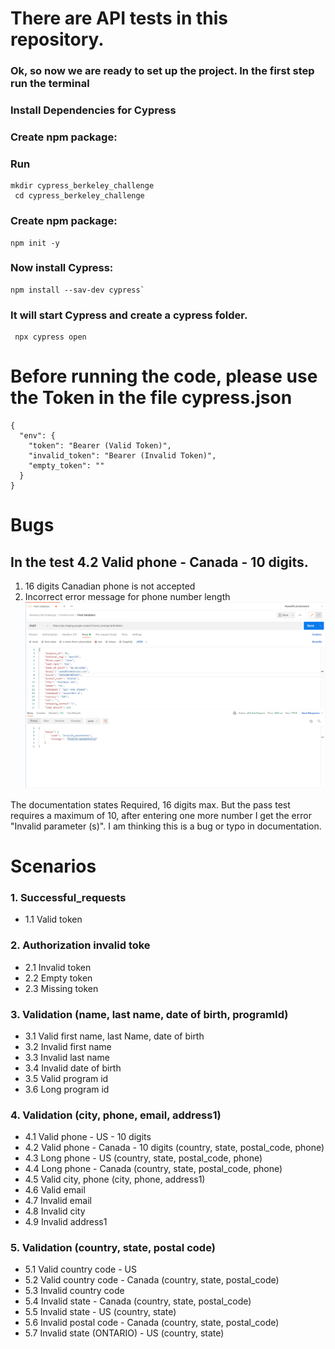 # There are API tests in this repository.

### Ok, so now we are ready to set up the project. In the first step run the terminal

### Install Dependencies for Cypress

### Create npm package:

### Run

```
mkdir cypress_berkeley_challenge
 cd cypress_berkeley_challenge
```

### Create npm package:

```
npm init -y
```

### Now install Cypress:

```
npm install --sav-dev cypress`
```

### It will start Cypress and create a cypress folder.

```
 npx cypress open
```

# Before running the code, please use the Token in the file cypress.json

```
{
  "env": {
    "token": "Bearer (Valid Token)",
    "invalid_token": "Bearer (Invalid Token)",
    "empty_token": ""
  }
}
```

# Bugs

## In the test 4.2 Valid phone - Canada - 10 digits.

1. 16 digits Canadian phone is not accepted
2. Incorrect error message for phone number length
   ![Bug](./cypress/screenshot/bug.png)

The documentation states Required, 16 digits max. But the pass test requires a maximum of 10, after entering one more number I get the error "Invalid parameter (s)". I am thinking this is a bug or typo in documentation.

# Scenarios

### 1. Successful_requests

- 1.1 Valid token

### 2. Authorization invalid toke

- 2.1 Invalid token
- 2.2 Empty token
- 2.3 Missing token

### 3. Validation (name, last name, date of birth, programId)

- 3.1 Valid first name, last Name, date of birth
- 3.2 Invalid first name
- 3.3 Invalid last name
- 3.4 Invalid date of birth
- 3.5 Valid program id
- 3.6 Long program id

### 4. Validation (city, phone, email, address1)

- 4.1 Valid phone - US - 10 digits
- 4.2 Valid phone - Canada - 10 digits (country, state, postal_code, phone)
- 4.3 Long phone - US (country, state, postal_code, phone)
- 4.4 Long phone - Canada (country, state, postal_code, phone)
- 4.5 Valid city, phone (city, phone, address1)
- 4.6 Valid email
- 4.7 Invalid email
- 4.8 Invalid city
- 4.9 Invalid address1

### 5. Validation (country, state, postal code)

- 5.1 Valid country code - US
- 5.2 Valid country code - Canada (country, state, postal_code)
- 5.3 Invalid country code
- 5.4 Invalid state - Canada (country, state, postal_code)
- 5.5 Invalid state - US (country, state)
- 5.6 Invalid postal code - Canada (country, state, postal_code)
- 5.7 Invalid state (ONTARIO) - US (country, state)
